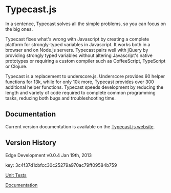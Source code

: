 Typecast.js
===========

In a sentence, Typecast solves all the simple problems, so you can focus on the big ones.

Typecast fixes what's wrong with Javascript by creating a complete platform for strongly-typed variables in Javascript. It works both in a browser and on Node.js servers. Typecast pairs well with jQuery by providing strongly typed variables without altering Javascript's native prototypes or requiring a custom compiler such as CoffeeScript, TypeScript or Clojure. 

Typecast is a replacement to underscore.js. Underscore provides 60 helper functions for 13k, while for only 10k more, Typecast provides over 300 additional helper functions. Typecast speeds development by reducing the length and variety of code required to complete common programming tasks, reducing both bugs and troubleshooting time.

Documentation
-----------

Current version documentation is available on the [Typecast.js website](http://typecastjs.org).

Version History
-----------

Edge Development v0.0.4
Jan 19th, 2013

key: 3c4f37d1cbfcc30c25279a970ac79ff09584b759

[Unit Tests](http://localhost:5000/test/3c4f37d1cbfcc30c25279a970ac79ff09584b759)

[Documentation](http://localhost:5000/docs/build/3c4f37d1cbfcc30c25279a970ac79ff09584b759)


